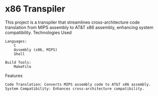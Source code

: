# x86 Transpiler

This project is a transpiler that streamlines cross-architecture code translation from MIPS assembly to AT&T x86 assembly, enhancing system compatibility.
Technologies Used

    Languages:
        C
        Assembly (x86, MIPS)
        Shell

    Build Tools:
        MakeFile

Features

    Code Translation: Converts MIPS assembly code to AT&T x86 assembly.
    System Compatibility: Enhances cross-architecture compatibility.
